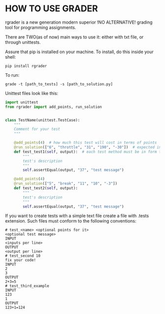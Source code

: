 # HOW TO USE GRADER

rgrader is a new generation modern superior !NO ALTERNATIVE! grading tool for programming assignments.

There are TWO(as of now) main ways to use it: either with txt file, or through unittests.

Assure that pip is installed on your machine.
To install, do this inside your shell:

```shell
pip install rgrader
```

To run:

```shell
grade -t [path_to_tests] -s [path_to_solution.py]
```

Unittest files look like this:

```python
import unittest
from rgrader import add_points, run_solution


class TestName(unittest.TestCase):
    """
    Comment for your test
    """

    @add_points(4)  # how much this test will cost in terms of points
    @run_solution(["6", "throttle", "31", "190", "-30"])  # expected input
    def test_test1(self, output):  # each test method must be in form test_<name>
        """
        test's description
        """
        self.assertEqual(output, "37", "test message")

    @add_points(4)
    @run_solution(["5", "break", "11", "10", "-3"])
    def test_test2(self, output):
        """
        test's description
        """
        self.assertEqual(output, "37", "test message")

```

If you want to create tests with a simple text file create a file with .tests extension. Such files must conform to the
following conventions:

```text
# test_<name> <optional points for it>
<optional test message>
INPUT
<inputs per line>
OUTPUT
<output per line>
# test_second 10
fix your code!
INPUT
2
3
OUTPUT
2+3=5
# test_third_example 
INPUT
123
1
OUTPUT
123+1=124
```